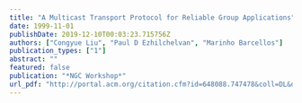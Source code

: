 ```yaml
---
title: "A Multicast Transport Protocol for Reliable Group Applications"
date: 1999-11-01
publishDate: 2019-12-10T00:03:23.715756Z
authors: ["Congyue Liu", "Paul D Ezhilchelvan", "Marinho Barcellos"]
publication_types: ["1"]
abstract: ""
featured: false
publication: "*NGC Workshop*"
url_pdf: "http://portal.acm.org/citation.cfm?id=648088.747478&coll=DL&dl=GUIDE&CFID=14775519&CFTOKEN=75724076 papers3://publication/uuid/92D31718-9200-476B-9E87-A57713E8D1D3"
---
```


